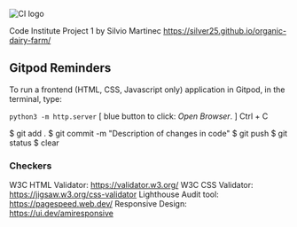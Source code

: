 ![CI logo](https://codeinstitute.s3.amazonaws.com/fullstack/ci_logo_small.png)

Code Institute Project 1 by Silvio Martinec
https://silver25.github.io/organic-dairy-farm/

## Gitpod Reminders

To run a frontend (HTML, CSS, Javascript only) application in Gitpod, in the terminal, type:

`python3 -m http.server` [ blue button to click: _Open Browser_. ]
Ctrl + C

$ git add .
$ git commit -m "Description of changes in code"
$ git push
$ git status
$ clear

### Checkers
W3C HTML Validator: https://validator.w3.org/
W3C CSS Validator: https://jigsaw.w3.org/css-validator
Lighthouse Audit tool: https://pagespeed.web.dev/
Responsive Design: https://ui.dev/amiresponsive
